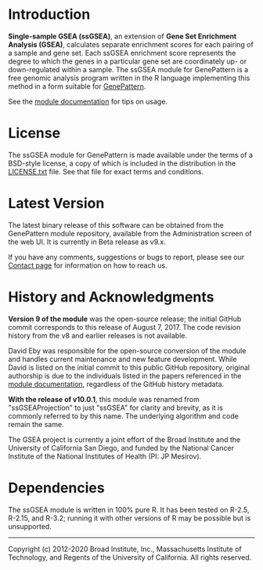 #  Introduction

**Single-sample GSEA (ssGSEA)**, an extension of **Gene Set Enrichment Analysis (GSEA)**, calculates separate enrichment scores for each pairing of a sample and gene set.  Each ssGSEA enrichment score represents the degree to which the genes in a particular gene set are coordinately up- or down-regulated within a sample.  The ssGSEA module for GenePattern is a free genomic analysis program written in the R language implementing this method in a form suitable for [GenePattern](http://www.genepattern.org/).

See the [module documentation](https://gsea-msigdb.github.io/ssGSEA-gpmodule/v10/index.html) for tips on usage.

# License

The ssGSEA module for GenePattern is made available under the terms of a BSD-style license, a copy of which is included in the distribution in the [LICENSE.txt](LICENSE.txt) file.  See that file for exact terms and conditions.

#  Latest Version

The latest binary release of this software can be obtained from the GenePattern module repository, available from the Administration screen of the web UI.  It is currently in Beta release as v9.x. 

If you have any comments, suggestions or bugs to report, please see our [Contact page](http://www.gsea-msigdb.org/gsea/contact.jsp) for information on how to reach us.

# History and Acknowledgments

**Version 9 of the module** was the open-source release; the initial GitHub commit corresponds to this release of August 7, 2017. The code revision history from the v8 and earlier releases is not available.
  
David Eby was responsible for the open-source conversion of the module and handles current maintenance and new feature development.  While David is listed on the initial commit to this public GitHub repository, original authorship is due to the individuals listed in the papers referenced in the [module documentation](docs/v10/index.html), regardless of the GitHub history metadata.

**With the release of v10.0.1**, this module was renamed from "ssGSEAProjection" to just "ssGSEA" for clarity and brevity, as it is commonly referred to by this name.  The underlying algorithm and code remain the same.

The GSEA project is currently a joint effort of the Broad Institute and the University of California San Diego, and funded by the National Cancer Institute of the National Institutes of Health (PI: JP Mesirov).

# Dependencies

The ssGSEA module is written in 100% pure R.  It has been tested on R-2.5, R-2.15, and R-3.2; running it with other versions of R may be possible but is unsupported. 

------
Copyright (c) 2012-2020 Broad Institute, Inc., Massachusetts Institute of Technology, and Regents of the University of California.  All rights reserved.
